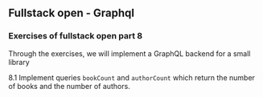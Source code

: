 ## Fullstack open - Graphql

### Exercises of fullstack open part 8

Through the exercises, we will implement a GraphQL backend for a small library

8.1 Implement queries `bookCount` and `authorCount` which return the number of books and the number of authors.
